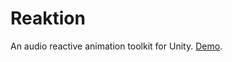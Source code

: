 Reaktion
========

An audio reactive animation toolkit for Unity. [Demo](https://vine.co/v/h2H5Iqi3e3V).
